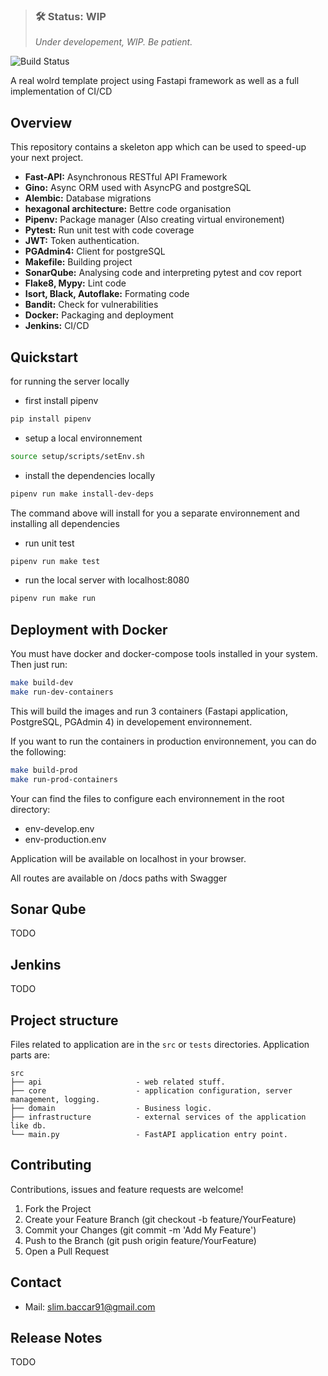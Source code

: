 > ### 🛠 Status: WIP
>
> *Under developement, WIP. Be patient.*

![Build Status](https://github.com/slimovich/fastapi-gino-postgresql-template/workflows/Build/badge.svg)

A real wolrd template project using Fastapi framework as well as a full implementation of CI/CD

Overview
----------
This repository contains a skeleton app which can be used to speed-up your next project.

- **Fast-API:** Asynchronous RESTful API Framework
- **Gino:** Async ORM used with AsyncPG and postgreSQL
- **Alembic:** Database migrations
- **hexagonal architecture:** Bettre code organisation
- **Pipenv:** Package manager (Also creating virtual environement)
- **Pytest:** Run unit test with code coverage
- **JWT:** Token authentication.
- **PGAdmin4:** Client for postgreSQL
- **Makefile:** Building project
- **SonarQube:** Analysing code and interpreting pytest and cov report
- **Flake8, Mypy:** Lint code
- **Isort, Black, Autoflake:** Formating code
- **Bandit:** Check for vulnerabilities   
- **Docker:** Packaging and deployment
- **Jenkins:** CI/CD

Quickstart
----------
for running the server locally
- first install pipenv
```bash
pip install pipenv
```

- setup a local environnement
```bash
source setup/scripts/setEnv.sh
```

- install the dependencies locally
```bash
pipenv run make install-dev-deps
```

The command above will install for you a separate environnement and installing all dependencies

- run unit test
```bash
pipenv run make test
```

- run the local server with localhost:8080
```bash
pipenv run make run
```

Deployment with Docker
----------------------
You must have docker and docker-compose tools installed in your system. Then just run:

```bash
make build-dev
make run-dev-containers
```

This will build the images and run 3 containers (Fastapi application, PostgreSQL, PGAdmin 4) in developement environnement.

If you want to run the containers in production environnement, you can do the following:

```bash
make build-prod
make run-prod-containers
```

Your can find the files to configure each environnement in the root directory:
- env-develop.env
- env-production.env

Application will be available on localhost in your browser.

All routes are available on /docs paths with Swagger

Sonar Qube
----------------------
TODO

Jenkins
----------------------
TODO


Project structure
-----------------

Files related to application are in the ``src`` or ``tests`` directories.
Application parts are:

    src
    ├── api                     - web related stuff.
    ├── core                    - application configuration, server management, logging.
    ├── domain                  - Business logic.
    ├── infrastructure          - external services of the application like db.
    └── main.py                 - FastAPI application entry point.

Contributing
-------------
Contributions, issues and feature requests are welcome!

1. Fork the Project
2. Create your Feature Branch (git checkout -b feature/YourFeature)
3. Commit your Changes (git commit -m 'Add My Feature')
4. Push to the Branch (git push origin feature/YourFeature)
5. Open a Pull Request

Contact
-----------------
* Mail: slim.baccar91@gmail.com

Release Notes
-----------------
TODO